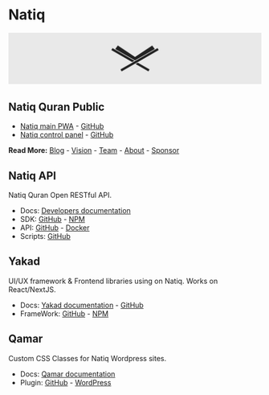# Natiq

![Natiq logo on header](/profile/header.png "Natiq")

## Natiq Quran Public

- [Natiq main PWA](https://natiq.net) - [GitHub](https://github.com/NatiqQuran/nq-pwa)
- [Natiq control panel](https://control.natiq.net) - [GitHub](https://github.com/NatiqQuran/nq-control)

**Read More:** [Blog](https://blog.natiq.net) - [Vision](https://blog.natiq.net/vision) - [Team](https://blog.natiq.net/team) - [About](https://blog.natiq.net/about) - [Sponsor](https://blog.natiq.net/sponsor)

## Natiq API
Natiq Quran Open RESTful API.

- Docs: [Developers documentation](https://developer.natiq.net)
- SDK: [GitHub](https://github.com/NatiqQuran/nq-sdk) - [NPM](https://www.npmjs.com/package/@ntq/sdk)
- API: [GitHub](https://github.com/NatiqQuran/nq-api) - [Docker](https://hub.docker.com/natiqquran/nq-api)
- Scripts: [GitHub](https://github.com/NatiqQuran/nq-scripts)

## Yakad
UI/UX framework & Frontend libraries using on Natiq. Works on React/NextJS.

- Docs: [Yakad documentation](https://yakad.natiq.net) - [GitHub](https://github.com/NatiqQuran/yakad-docs)
- FrameWork: [GitHub](https://github.com/NatiqQuran/yakad) - [NPM](https://www.npmjs.com/org/yakad)

## Qamar
Custom CSS Classes for Natiq Wordpress sites.

- Docs: [Qamar documentation](https://qamar.natiq.net)
- Plugin: [GitHub](https://github.com/NatiqQuran/qamar) - [WordPress](https://wordpress.org/plugins/qamar)
